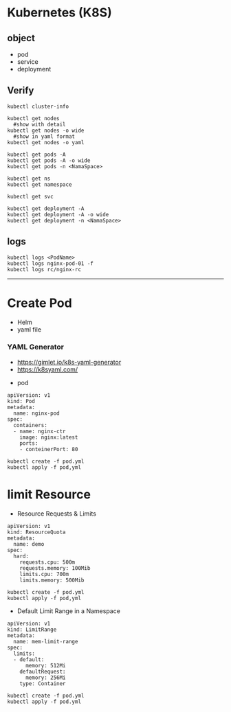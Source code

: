# Kubernetes (K8S)
## object
- pod
- service
- deployment


## Verify
```
kubectl cluster-info
```
```
kubectl get nodes
  #show with detail
kubectl get nodes -o wide
  #show in yaml format
kubectl get nodes -o yaml  
```
```
kubectl get pods -A
kubectl get pods -A -o wide
kubectl get pods -n <NamaSpace>
```
```
kubectl get ns
kubectl get namespace
```
```
kubectl get svc
```
```
kubectl get deployment -A
kubectl get deployment -A -o wide
kubectl get deployment -n <NamaSpace>
```

## logs
```
kubectl logs <PodName>
kubectl logs nginx-pod-01 -f
kubectl logs rc/nginx-rc
```
-----------------------------------------------------------------------
# Create Pod 
- Helm
- yaml file

### YAML Generator 
  * https://gimlet.io/k8s-yaml-generator
  * https://k8syaml.com/

- pod  
```
apiVersion: v1
kind: Pod
metadata:
  name: nginx-pod
spec:
  containers:
  - name: nginx-ctr
    image: nginx:latest
    ports:
    - conteinerPort: 80
```
```
kubectl create -f pod.yml
kubectl apply -f pod,yml
```
# limit Resource

- Resource Requests & Limits
```
apiVersion: v1
kind: ResourceQuota
metadata:
  name: demo
spec:
  hard:
    requests.cpu: 500m
    requests.memory: 100Mib
    limits.cpu: 700m
    limits.memory: 500Mib
```
```
kubectl create -f pod.yml
kubectl apply -f pod,yml
```
- Default Limit Range in a Namespace
```
apiVersion: v1
kind: LimitRange
metadata:
  name: mem-limit-range
spec:
  limits:
  - default:
      memory: 512Mi
    defaultRequest:
      memory: 256Mi
    type: Container
```
```
kubectl create -f pod.yml
kubectl apply -f pod.yml
```

